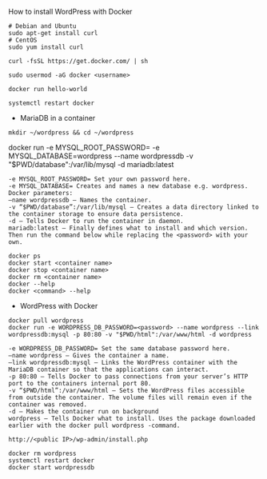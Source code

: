 How to install WordPress with Docker

```
# Debian and Ubuntu
sudo apt-get install curl
# CentOS
sudo yum install curl
```
```
curl -fsSL https://get.docker.com/ | sh
```
```
sudo usermod -aG docker <username>
```
```
docker run hello-world
```
```
systemctl restart docker
```

- MariaDB in a container
```
mkdir ~/wordpress && cd ~/wordpress
```
docker run -e MYSQL_ROOT_PASSWORD=<password> -e MYSQL_DATABASE=wordpress --name wordpressdb -v "$PWD/database":/var/lib/mysql -d mariadb:latest
```text
-e MYSQL_ROOT_PASSWORD= Set your own password here.
-e MYSQL_DATABASE= Creates and names a new database e.g. wordpress.
Docker parameters:
–name wordpressdb – Names the container.
-v “$PWD/database”:/var/lib/mysql – Creates a data directory linked to the container storage to ensure data persistence.
-d – Tells Docker to run the container in daemon.
mariadb:latest – Finally defines what to install and which version.
Then run the command below while replacing the <password> with your own.
```
```  
docker ps
docker start <container name>
docker stop <container name>
docker rm <container name>
docker --help
docker <command> --help
```

- WordPress with Docker
```
docker pull wordpress
docker run -e WORDPRESS_DB_PASSWORD=<password> --name wordpress --link wordpressdb:mysql -p 80:80 -v "$PWD/html":/var/www/html -d wordpress
```
```text
-e WORDPRESS_DB_PASSWORD= Set the same database password here.
–name wordpress – Gives the container a name.
–link wordpressdb:mysql – Links the WordPress container with the MariaDB container so that the applications can interact.
-p 80:80 – Tells Docker to pass connections from your server’s HTTP port to the containers internal port 80.
-v “$PWD/html”:/var/www/html – Sets the WordPress files accessible from outside the container. The volume files will remain even if the container was removed.
-d – Makes the container run on background
wordpress – Tells Docker what to install. Uses the package downloaded earlier with the docker pull wordpress -command.
```

```
http://<public IP>/wp-admin/install.php
```

```
docker rm wordpress
systemctl restart docker
docker start wordpressdb
```











